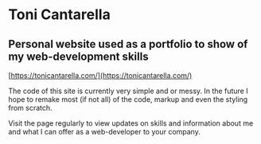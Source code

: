 # Toni Cantarella
## Personal website used as a portfolio to show of my web-development skills

[https://tonicantarella.com/](https://tonicantarella.com/)

The code of this site is currently very simple and or messy. In the future I hope to remake most (if not all) of the code, markup and even the styling from scratch. 

Visit the page regularly to view updates on skills and information about me and what I can offer as a web-developer to your company.